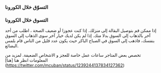 ### التسوّق خلال الكورونا


### التسوق خلال الكورونا

إذا ممكن قم بتوصيل البقالة إلى منزلك. إذا كنت عجوزا أو ضعيف الصحة ، اطلب من أحد آخر بالذهاب إلى السوق بدلا منك. إذا لم يكن لديك خيار آخر سوى الذهاب إلى السوق بنفسك، فاذهب إلى السوق في الصباح الباكر حيث يكون عدد قليل من الناس قام بلمس البضائع.

  تخصص بعض المتاجر ساعات عمل خاصة للعجز و الاشخاص الضعيفة. لمزيد من المعلومات انظر هنا [هنا]
(https://twitter.com/mcuban/status/1239244137834127362)
